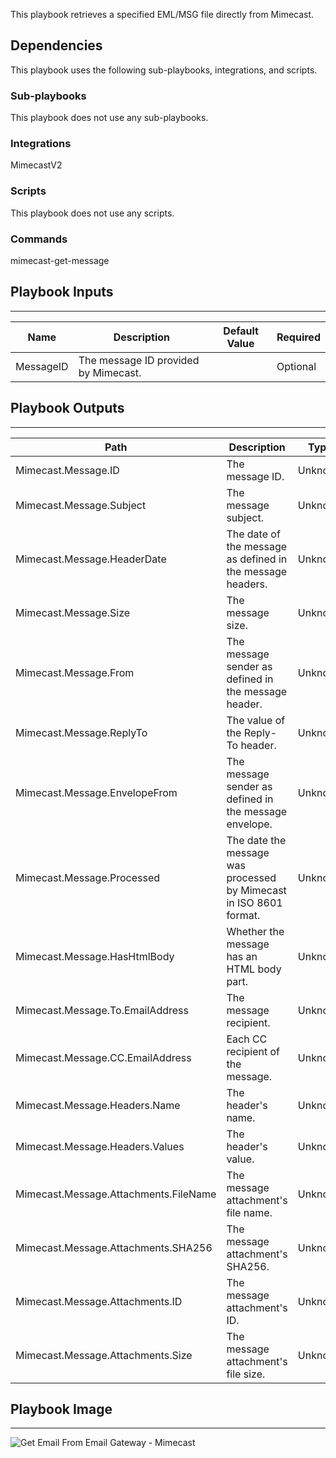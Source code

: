 This playbook retrieves a specified EML/MSG file directly from Mimecast.

## Dependencies
This playbook uses the following sub-playbooks, integrations, and scripts.

### Sub-playbooks
This playbook does not use any sub-playbooks.

### Integrations
MimecastV2

### Scripts
This playbook does not use any scripts.

### Commands
mimecast-get-message

## Playbook Inputs
---

| **Name** | **Description** | **Default Value** | **Required** |
| --- | --- | --- | --- |
| MessageID | The message ID provided by Mimecast. |  | Optional |

## Playbook Outputs
---

| **Path** | **Description** | **Type** |
| --- | --- | --- |
| Mimecast.Message.ID | The message ID. | Unknown |
| Mimecast.Message.Subject | The message subject. | Unknown |
| Mimecast.Message.HeaderDate | The date of the message as defined in the message headers. | Unknown |
| Mimecast.Message.Size | The message size. | Unknown |
| Mimecast.Message.From | The message sender as defined in the message header. | Unknown |
| Mimecast.Message.ReplyTo | The value of the Reply-To header. | Unknown |
| Mimecast.Message.EnvelopeFrom | The message sender as defined in the message envelope. | Unknown |
| Mimecast.Message.Processed | The date the message was processed by Mimecast in ISO 8601 format. | Unknown |
| Mimecast.Message.HasHtmlBody | Whether the message has an HTML body part. | Unknown |
| Mimecast.Message.To.EmailAddress | The message recipient. | Unknown |
| Mimecast.Message.CC.EmailAddress | Each CC recipient of the message. | Unknown |
| Mimecast.Message.Headers.Name | The header's name. | Unknown |
| Mimecast.Message.Headers.Values | The header's value. | Unknown |
| Mimecast.Message.Attachments.FileName | The message attachment's file name. | Unknown |
| Mimecast.Message.Attachments.SHA256 | The message attachment's SHA256. | Unknown |
| Mimecast.Message.Attachments.ID | The message attachment's ID. | Unknown |
| Mimecast.Message.Attachments.Size | The message attachment's file size. | Unknown |

## Playbook Image
---
![Get Email From Email Gateway - Mimecast](../../doc_files/Get_Email_From_Email_Gateway_-_Mimecast.png/n)
